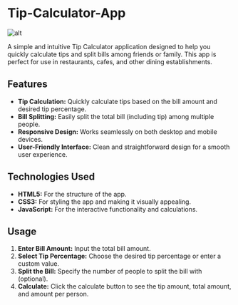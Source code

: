 # Tip-Calculator-App

![alt](https://i.ibb.co/WgpcKmw/Screenshot-20240530-162909.png)

A simple and intuitive Tip Calculator application designed to help you quickly calculate tips and split bills among friends or family. This app is perfect for use in restaurants, cafes, and other dining establishments.

## Features

- **Tip Calculation:** Quickly calculate tips based on the bill amount and desired tip percentage.
- **Bill Splitting:** Easily split the total bill (including tip) among multiple people.
- **Responsive Design:** Works seamlessly on both desktop and mobile devices.
- **User-Friendly Interface:** Clean and straightforward design for a smooth user experience.

## Technologies Used

- **HTML5:** For the structure of the app.
- **CSS3:** For styling the app and making it visually appealing.
- **JavaScript:** For the interactive functionality and calculations.

## Usage

1. **Enter Bill Amount:** Input the total bill amount.
2. **Select Tip Percentage:** Choose the desired tip percentage or enter a custom value.
3. **Split the Bill:** Specify the number of people to split the bill with (optional).
4. **Calculate:** Click the calculate button to see the tip amount, total amount, and amount per person.
